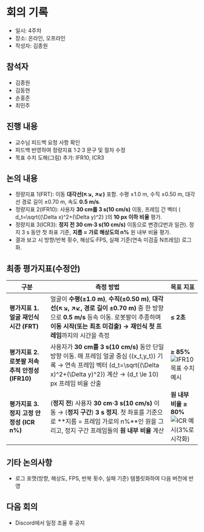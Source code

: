 # 회의 기록

- 일시: 4주차
- 장소: 온라인, 오프라인
- 작성자: 김종원

## 참석자
- 김종원
- 김동현
- 손홍준
- 최민주

## 진행 내용
- 교수님 피드백 요청 사항 확인
- 피드백 반영하여 정량지표 1·2·3 문구 및 절차 수정
- 목표 수치 도해(그림) 추가: IFR10, ICR3

## 논의 내용
- 정량지표 1(FRT): 이동 **대각선(↖↘, ↗↙)** 포함. 수평 ±1.0 m, 수직 ±0.50 m, 대각선 경로 길이 ±0.70 m, 속도 **0.5 m/s**.
- 정량지표 2(IFR10): 사용자 **30 cm를 3 s(10 cm/s)** 이동, 프레임 간 벡터 \( d_t=\sqrt{(\Delta x)^2+(\Delta y)^2} \)의 **10 px 이하 비율** 평가.
- 정량지표 3(ICR3): **정지 전 30 cm·3 s(10 cm/s)** 이동으로 변경(2번과 일관). 정지 3 s 동안 첫 좌표 기준, **지름 = 가로 해상도의 n%** 원 내부 비율 평가.
- 결과 보고 시 방향/반복 횟수, 해상도·FPS, 실패 기준(연속 미검출 N프레임) 로그화.

## 최종 평가지표(수정안)

| 구분 | 측정 방법 | 목표 지표 |
|---|---|---|
| **평가지표 1. 얼굴 재인식 시간 (FRT)** | 얼굴이 **수평(±1.0 m)**, **수직(±0.50 m)**, **대각선(↖↘, ↗↙, 경로 길이 ±0.70 m)** 중 한 방향으로 **0.5 m/s** 등속 이동. 로봇팔이 추종하며 **이동 시작(또는 최초 미검출) → 재인식 첫 프레임**까지의 시간을 측정 | **≤ 2초** |
| **평가지표 2. 로봇팔 저속 추적 안정성 (IFR10)** | 사용자가 **30 cm를 3 s(10 cm/s)** 동안 단일 방향 이동. 매 프레임 얼굴 중심 \((x_t,y_t)\) 기록 → 연속 프레임 벡터 \(d_t=\sqrt{(\Delta x)^2+(\Delta y)^2}\) 계산 → \(d_t \le 10\) px 프레임 비율 산출 | **≥ 85%**<br>![IFR10 목표 수치 예시](assets/IFR10_target.png) |
| **평가지표 3. 정지 고정 안정성 (ICR n%)** | (**정지 전**) 사용자 **30 cm·3 s(10 cm/s)** 이동 → (**정지 구간**) **3 s 정지**. 첫 좌표를 기준으로 **지름 = 프레임 가로의 n%**인 원을 그리고, 정지 구간 프레임들의 **원 내부 비율** 계산 | **원 내부 비율 ≥ 80%**<br>![ICR 예시(3%로 시각화)](assets/ICR3_target.png) |

## 기타 논의사항
- 로그 포맷(방향, 해상도, FPS, 반복 횟수, 실패 기준) 템플릿화하여 다음 버전에 반영

## 다음 회의
- Discord에서 일정 조율 후 공지
